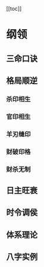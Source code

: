 [[toc]]
# 纲领
## 三命口诀

## 格局顺逆
### 杀印相生
### 官印相生
### 羊刃缝印
### 财破印格
### 财杀无制


## 日主旺衰

## 时令调侯

## 体系理论

## 八字实例